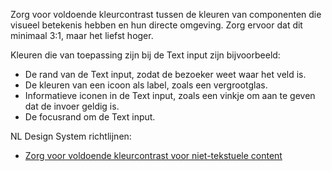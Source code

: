 <!-- @license CC0-1.0 -->

Zorg voor voldoende kleurcontrast tussen de kleuren van componenten die visueel betekenis hebben en hun directe omgeving. Zorg ervoor dat dit minimaal 3:1, maar het liefst hoger.

Kleuren die van toepassing zijn bij de Text input zijn bijvoorbeeld:

- De rand van de Text input, zodat de bezoeker weet waar het veld is.
- De kleuren van een icoon als label, zoals een vergrootglas.
- Informatieve iconen in de Text input, zoals een vinkje om aan te geven dat de invoer geldig is.
- De focusrand om de Text input.

NL Design System richtlijnen:

- [Zorg voor voldoende kleurcontrast voor niet-tekstuele content](/richtlijnen/stijl/kleuren/contrast-niet-tekstuele-content)
